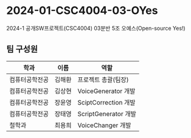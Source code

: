 # 2024-01-CSC4004-03-OYes
2024-1 공개SW프로젝트(CSC4004) 03분반 5조 오예스(Open-source Yes!)

## 팀 구성원
|학과|이름|역할|
|------|---|---|
|컴퓨터공학전공|김해환|프로젝트 총괄(팀장)|
|컴퓨터공학전공|김상현|VoiceGenerator 개발|
|컴퓨터공학전공|장윤영|SciptCorrection 개발|
|컴퓨터공학전공|장태영|ScriptGenerator 개발|
|철학과|최용희|VoiceChanger 개발|
